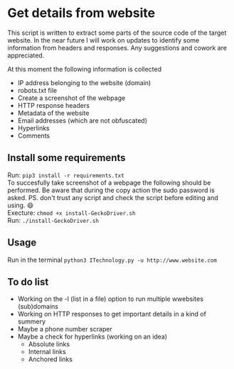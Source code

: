 # Get details from website
This script is written to extract some parts of the source code of the target website. In the near future I will work on updates to identify some information from headers and responses. Any suggestions and cowork are appreciated.

At this moment the following information is collected
- IP address belonging to the website (domain)
- robots.txt file
- Create a screenshot of the webpage
- HTTP response headers
- Metadata of the website
- Email addresses (which are not obfuscated)
- Hyperlinks
- Comments

## Install some requirements
Run: `pip3 install -r requirements.txt`    
   To succesfully take screenshot of a webpage the following should be performed. Be aware that during the copy  action the sudo password is asked. 
PS. don't trust any script and check the script before editing and using. :smile:   
Execture: `chmod +x install-GeckoDriver.sh`   
Run: `./install-GeckoDriver.sh`   

## Usage
Run in the terminal `python3 ITechnology.py -u http://www.website.com`

## To do list
- Working on the -l (list in a file) option to run multiple wwebsites (sub)domains
- Working on HTTP responses to get important details in a kind of summery
- Maybe a phone number scraper
- Maybe a check for hyperlinks (working on an idea)
  - Absolute links
  - Internal links
  - Anchored links
